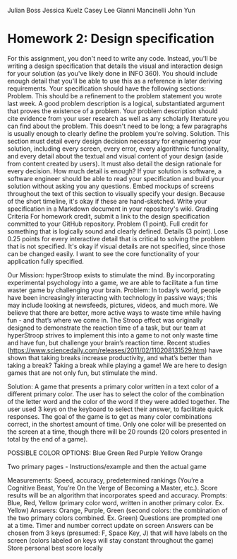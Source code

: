 Julian Boss
Jessica Kuelz
Casey Lee
Gianni Mancinelli
John Yun

# Homework 2: Design specification

For this assignment, you don't need to write any code. Instead, you'll be writing a design specification that details the visual and interaction design for your solution (as you've likely done in INFO 360). You should include enough detail that you'll be able to use this as a reference in later deriving requirements.
Your specification should have the following sections:
Problem. This should be a refinement to the problem statement you wrote last week. A good problem description is a logical, substantiated argument that proves the existence of a problem. Your problem description should cite evidence from your user research as well as any scholarly literature you can find about the problem. This doesn't need to be long; a few paragraphs is usually enough to clearly define the problem you're solving.
Solution. This section must detail every design decision necessary for engineering your solution, including every screen, every error, every algorithmic functionality, and every detail about the textual and visual content of your design (aside from content created by users). It must also detail the design rationale for every decision. How much detail is enough? If your solution is software, a software engineer should be able to read your specification and build your solution without asking you any questions. Embed mockups of screens throughout the text of this section to visually specify your design. Because of the short timeline, it's okay if these are hand-sketched.
Write your specification in a Markdown document in your repository's wiki.
Grading Criteria
For homework credit, submit a link to the design specification committed to your GitHub repository.
Problem (1 point). Full credit for something that is logically sound and clearly defined.
Details (3 point). Lose 0.25 points for every interactive detail that is critical to solving the problem that is not specified. It's okay if visual details are not specified, since those can be changed easily. I want to see the core functionality of your application fully specified.


Our Mission: hyperStroop exists to stimulate the mind. By incorporating experimental psychology into a game, we are able to facilitate a fun time waster game by challenging your brain.
Problem: In today’s world, people have been increasingly interacting with technology in passive ways; this may include looking at newsfeeds, pictures, videos, and much more. We believe that there are better, more active ways to waste time while having fun - and that’s where we come in. The Stroop effect was originally designed to demonstrate the reaction time of a task, but our team at hyperStroop strives to implement this into a game to not only waste time and have fun, but challenge your brain’s reaction time. Recent studies (https://www.sciencedaily.com/releases/2011/02/110208131529.htm) have shown that taking breaks increase productivity, and what’s better than taking a break? Taking a break while playing a game! We are here to design games that are not only fun, but stimulate the mind.

Solution: 
A game that presents a primary color written in a text color of a different primary color. The user has to select the color of the combination of the letter word and the color of the word if they were added together. The user used 3 keys on the keyboard to select their answer, to facilitate quick responses. The goal of the game is to get as many color combinations correct, in the shortest amount of time. Only one color will be presented on the screen at a time, though there will be 20 rounds (20 colors presented in total by the end of a game).

POSSIBLE COLOR OPTIONS:
Blue
Green
Red
Purple
Yellow
Orange


Two primary pages - Instructions/example and then the actual game

Measurements: Speed, accuracy, predetermined rankings (You’re a Cognitive Beast, You’re On the Verge of Becoming a Master, etc.).
Score results will be an algorithm that incorporates speed and accuracy.
Prompts: Blue, Red, Yellow (primary color word, written in another primary color. Ex. Yellow)
Answers: Orange, Purple, Green (second colors: the combination of the two primary colors combined. Ex. Green)
Questions are prompted one at a time.
Timer and number correct update on screen
Answers can be chosen from 3 keys (presumed: F, Space Key, J) that will have labels on the screen (colors labeled on keys will stay constant throughout the game)
Store personal best score locally









